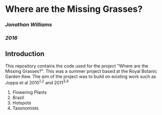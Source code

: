# Where are the Missing Grasses?

### *Jonathan Williams*
### *2016*

## Introduction

This repository contains the code used for the project "Where are the Missing Grasses?". This was a summer project based at the Royal Botanic Garden Kew. The aim of the project was to build on existing work such as Joppa et al 2010<sup>1,2</sup> and 2011<sup>3,4</sup>


1. Flowering Plants
2. Brazil
3. Hotspots
4. Taxonomists